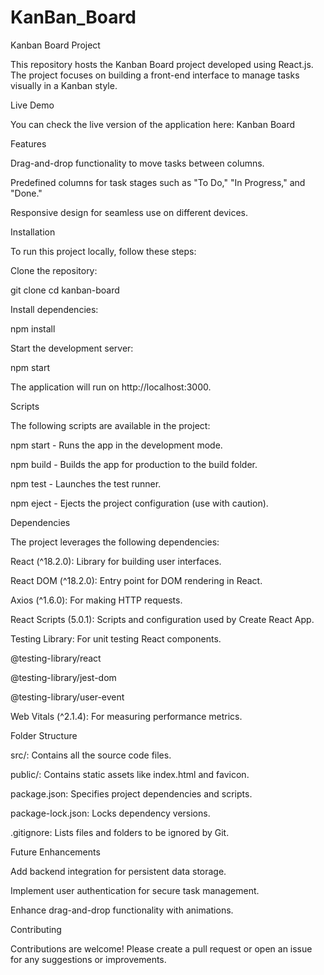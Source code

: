 ﻿# KanBan_Board
Kanban Board Project

This repository hosts the Kanban Board project developed using React.js. The project focuses on building a front-end interface to manage tasks visually in a Kanban style.

Live Demo

You can check the live version of the application here: Kanban Board

Features

Drag-and-drop functionality to move tasks between columns.

Predefined columns for task stages such as "To Do," "In Progress," and "Done."

Responsive design for seamless use on different devices.

Installation

To run this project locally, follow these steps:

Clone the repository:

git clone <repository-url>
cd kanban-board

Install dependencies:

npm install

Start the development server:

npm start

The application will run on http://localhost:3000.

Scripts

The following scripts are available in the project:

npm start - Runs the app in the development mode.

npm build - Builds the app for production to the build folder.

npm test - Launches the test runner.

npm eject - Ejects the project configuration (use with caution).

Dependencies

The project leverages the following dependencies:

React (^18.2.0): Library for building user interfaces.

React DOM (^18.2.0): Entry point for DOM rendering in React.

Axios (^1.6.0): For making HTTP requests.

React Scripts (5.0.1): Scripts and configuration used by Create React App.

Testing Library: For unit testing React components.

@testing-library/react

@testing-library/jest-dom

@testing-library/user-event

Web Vitals (^2.1.4): For measuring performance metrics.

Folder Structure

src/: Contains all the source code files.

public/: Contains static assets like index.html and favicon.

package.json: Specifies project dependencies and scripts.

package-lock.json: Locks dependency versions.

.gitignore: Lists files and folders to be ignored by Git.

Future Enhancements

Add backend integration for persistent data storage.

Implement user authentication for secure task management.

Enhance drag-and-drop functionality with animations.

Contributing

Contributions are welcome! Please create a pull request or open an issue for any suggestions or improvements.
